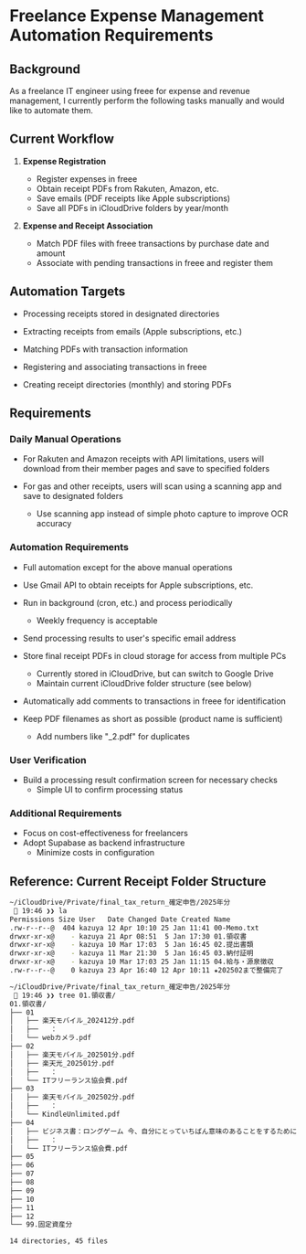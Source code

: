 # Freelance Expense Management Automation Requirements

## Background

As a freelance IT engineer using freee for expense and revenue management,
I currently perform the following tasks manually and would like to automate them.

## Current Workflow

1. **Expense Registration**

   - Register expenses in freee
   - Obtain receipt PDFs from Rakuten, Amazon, etc.
   - Save emails (PDF receipts like Apple subscriptions)
   - Save all PDFs in iCloudDrive folders by year/month

2. **Expense and Receipt Association**
   - Match PDF files with freee transactions by purchase date and amount
   - Associate with pending transactions in freee and register them

## Automation Targets

- Processing receipts stored in designated directories

- Extracting receipts from emails (Apple subscriptions, etc.)
- Matching PDFs with transaction information
- Registering and associating transactions in freee

- Creating receipt directories (monthly) and storing PDFs

## Requirements

### Daily Manual Operations

- For Rakuten and Amazon receipts with API limitations, users will download
  from their member pages and save to specified folders

- For gas and other receipts, users will scan using a scanning app and save to designated folders
  - Use scanning app instead of simple photo capture to improve OCR accuracy

### Automation Requirements

- Full automation except for the above manual operations
- Use Gmail API to obtain receipts for Apple subscriptions, etc.

- Run in background (cron, etc.) and process periodically

  - Weekly frequency is acceptable

- Send processing results to user's specific email address

- Store final receipt PDFs in cloud storage for access from multiple PCs
  - Currently stored in iCloudDrive, but can switch to Google Drive
  - Maintain current iCloudDrive folder structure (see below)
- Automatically add comments to transactions in freee for identification

- Keep PDF filenames as short as possible (product name is sufficient)
  - Add numbers like "\_2.pdf" for duplicates

### User Verification

- Build a processing result confirmation screen for necessary checks
  - Simple UI to confirm processing status

### Additional Requirements

- Focus on cost-effectiveness for freelancers
- Adopt Supabase as backend infrastructure
  - Minimize costs in configuration

## Reference: Current Receipt Folder Structure

```bash
~/iCloudDrive/Private/final_tax_return_確定申告/2025年分
  19:46 ❯❯ la
Permissions Size User   Date Changed Date Created Name
.rw-r--r--@  404 kazuya 12 Apr 10:10 25 Jan 11:41 00-Memo.txt
drwxr-xr-x@    - kazuya 21 Apr 08:51  5 Jan 17:30 01.領収書
drwxr-xr-x@    - kazuya 10 Mar 17:03  5 Jan 16:45 02.提出書類
drwxr-xr-x@    - kazuya 11 Mar 21:30  5 Jan 16:45 03.納付証明
drwxr-xr-x@    - kazuya 10 Mar 17:03 25 Jan 11:15 04.給与・源泉徴収
.rw-r--r--@    0 kazuya 23 Apr 16:40 12 Apr 10:11 ★202502まで整備完了

~/iCloudDrive/Private/final_tax_return_確定申告/2025年分
  19:46 ❯❯ tree 01.領収書/
01.領収書/
├── 01
│   ├── 楽天モバイル_202412分.pdf
│   ├──   ：
│   └── webカメラ.pdf
├── 02
│   ├── 楽天モバイル_202501分.pdf
│   ├── 楽天光_202501分.pdf
│   ├──   ：
│   └── ITフリーランス協会費.pdf
├── 03
│   ├── 楽天モバイル_202502分.pdf
│   ├──   ：
│   └── KindleUnlimited.pdf
├── 04
│   ├── ビジネス書：ロングゲーム 今、自分にとっていちばん意味のあることをするために.pdf
│   ├──   ：
│   └── ITフリーランス協会費.pdf
├── 05
├── 06
├── 07
├── 08
├── 09
├── 10
├── 11
├── 12
└── 99.固定資産分

14 directories, 45 files
```
